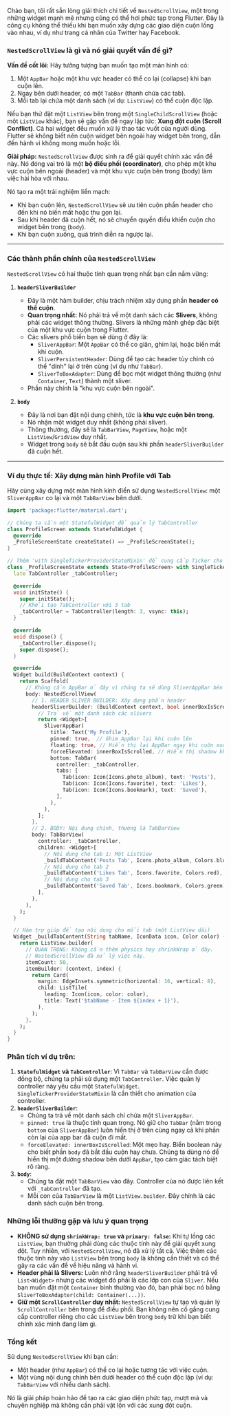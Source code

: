 Chào bạn, tôi rất sẵn lòng giải thích chi tiết về `NestedScrollView`, một trong những widget mạnh mẽ nhưng cũng có thể hơi phức tạp trong Flutter. Đây là công cụ không thể thiếu khi bạn muốn xây dựng các giao diện cuộn lồng vào nhau, ví dụ như trang cá nhân của Twitter hay Facebook.

### `NestedScrollView` là gì và nó giải quyết vấn đề gì?

**Vấn đề cốt lõi:**
Hãy tưởng tượng bạn muốn tạo một màn hình có:
1.  Một `AppBar` hoặc một khu vực header có thể co lại (collapse) khi bạn cuộn lên.
2.  Ngay bên dưới header, có một `TabBar` (thanh chứa các tab).
3.  Mỗi tab lại chứa một danh sách (ví dụ: `ListView`) có thể cuộn độc lập.

Nếu bạn thử đặt một `ListView` bên trong một `SingleChildScrollView` (hoặc một `ListView` khác), bạn sẽ gặp vấn đề ngay lập tức: **Xung đột cuộn (Scroll Conflict)**. Cả hai widget đều muốn xử lý thao tác vuốt của người dùng. Flutter sẽ không biết nên cuộn widget bên ngoài hay widget bên trong, dẫn đến hành vi không mong muốn hoặc lỗi.

**Giải pháp:**
`NestedScrollView` được sinh ra để giải quyết chính xác vấn đề này. Nó đóng vai trò là một **bộ điều phối (coordinator)**, cho phép một khu vực cuộn bên ngoài (header) và một khu vực cuộn bên trong (body) làm việc hài hòa với nhau.

Nó tạo ra một trải nghiệm liền mạch:
*   Khi bạn cuộn lên, `NestedScrollView` sẽ ưu tiên cuộn phần header cho đến khi nó biến mất hoặc thu gọn lại.
*   Sau khi header đã cuộn hết, nó sẽ chuyển quyền điều khiển cuộn cho widget bên trong (`body`).
*   Khi bạn cuộn xuống, quá trình diễn ra ngược lại.

---

### Các thành phần chính của `NestedScrollView`

`NestedScrollView` có hai thuộc tính quan trọng nhất bạn cần nắm vững:

1.  **`headerSliverBuilder`**
    *   Đây là một hàm builder, chịu trách nhiệm xây dựng phần **header có thể cuộn**.
    *   **Quan trọng nhất:** Nó phải trả về một danh sách các **Slivers**, không phải các widget thông thường. Slivers là những mảnh ghép đặc biệt của một khu vực cuộn trong Flutter.
    *   Các slivers phổ biến bạn sẽ dùng ở đây là:
        *   `SliverAppBar`: Một `AppBar` có thể co giãn, ghim lại, hoặc biến mất khi cuộn.
        *   `SliverPersistentHeader`: Dùng để tạo các header tùy chỉnh có thể "dính" lại ở trên cùng (ví dụ như `TabBar`).
        *   `SliverToBoxAdapter`: Dùng để bọc một widget thông thường (như `Container`, `Text`) thành một sliver.
    *   Phần này chính là "khu vực cuộn bên ngoài".

2.  **`body`**
    *   Đây là nơi bạn đặt nội dung chính, tức là **khu vực cuộn bên trong**.
    *   Nó nhận một widget duy nhất (không phải sliver).
    *   Thông thường, đây sẽ là `TabBarView`, `PageView`, hoặc một `ListView`/`GridView` duy nhất.
    *   Widget trong `body` sẽ bắt đầu cuộn sau khi phần `headerSliverBuilder` đã cuộn hết.

---

### Ví dụ thực tế: Xây dựng màn hình Profile với Tab

Hãy cùng xây dựng một màn hình kinh điển sử dụng `NestedScrollView`: một `SliverAppBar` co lại và một `TabBarView` bên dưới.

```dart
import 'package:flutter/material.dart';

// Chúng ta cần một StatefulWidget để quản lý TabController
class ProfileScreen extends StatefulWidget {
  @override
  _ProfileScreenState createState() => _ProfileScreenState();
}

// Thêm 'with SingleTickerProviderStateMixin' để cung cấp Ticker cho TabController
class _ProfileScreenState extends State<ProfileScreen> with SingleTickerProviderStateMixin {
  late TabController _tabController;

  @override
  void initState() {
    super.initState();
    // Khởi tạo TabController với 3 tab
    _tabController = TabController(length: 3, vsync: this);
  }

  @override
  void dispose() {
    _tabController.dispose();
    super.dispose();
  }

  @override
  Widget build(BuildContext context) {
    return Scaffold(
      // Không cần AppBar ở đây vì chúng ta sẽ dùng SliverAppBar bên trong
      body: NestedScrollView(
        // 1. HEADER SLIVER BUILDER: Xây dựng phần header
        headerSliverBuilder: (BuildContext context, bool innerBoxIsScrolled) {
          // Trả về một danh sách các slivers
          return <Widget>[
            SliverAppBar(
              title: Text('My Profile'),
              pinned: true,  // Ghim AppBar lại khi cuộn lên
              floating: true, // Hiển thị lại AppBar ngay khi cuộn xuống
              forceElevated: innerBoxIsScrolled, // Hiển thị shadow khi nội dung bên trong cuộn
              bottom: TabBar(
                controller: _tabController,
                tabs: [
                  Tab(icon: Icon(Icons.photo_album), text: 'Posts'),
                  Tab(icon: Icon(Icons.favorite), text: 'Likes'),
                  Tab(icon: Icon(Icons.bookmark), text: 'Saved'),
                ],
              ),
            ),
          ];
        },
        // 2. BODY: Nội dung chính, thường là TabBarView
        body: TabBarView(
          controller: _tabController,
          children: <Widget>[
            // Nội dung cho tab 1: Một ListView
            _buildTabContent('Posts Tab', Icons.photo_album, Colors.blue),
            // Nội dung cho tab 2
            _buildTabContent('Likes Tab', Icons.favorite, Colors.red),
            // Nội dung cho tab 3
            _buildTabContent('Saved Tab', Icons.bookmark, Colors.green),
          ],
        ),
      ),
    );
  }

  // Hàm trợ giúp để tạo nội dung cho mỗi tab (một ListView dài)
  Widget _buildTabContent(String tabName, IconData icon, Color color) {
    return ListView.builder(
      // QUAN TRỌNG: Không cần thêm physics hay shrinkWrap ở đây.
      // NestedScrollView đã xử lý việc này.
      itemCount: 50,
      itemBuilder: (context, index) {
        return Card(
          margin: EdgeInsets.symmetric(horizontal: 16, vertical: 8),
          child: ListTile(
            leading: Icon(icon, color: color),
            title: Text('$tabName - Item ${index + 1}'),
          ),
        );
      },
    );
  }
}
```

### Phân tích ví dụ trên:

1.  **`StatefulWidget` và `TabController`**: Vì `TabBar` và `TabBarView` cần được đồng bộ, chúng ta phải sử dụng một `TabController`. Việc quản lý controller này yêu cầu một `StatefulWidget`. `SingleTickerProviderStateMixin` là cần thiết cho animation của controller.
2.  **`headerSliverBuilder`**:
    *   Chúng ta trả về một danh sách chỉ chứa một `SliverAppBar`.
    *   `pinned: true` là thuộc tính quan trọng. Nó giữ cho `TabBar` (nằm trong `bottom` của `SliverAppBar`) luôn hiển thị ở trên cùng ngay cả khi phần còn lại của app bar đã cuộn đi mất.
    *   `forceElevated: innerBoxIsScrolled`: Một mẹo hay. Biến boolean này cho biết phần `body` đã bắt đầu cuộn hay chưa. Chúng ta dùng nó để hiển thị một đường shadow bên dưới `AppBar`, tạo cảm giác tách biệt rõ ràng.
3.  **`body`**:
    *   Chúng ta đặt một `TabBarView` vào đây. Controller của nó được liên kết với `_tabController` đã tạo.
    *   Mỗi con của `TabBarView` là một `ListView.builder`. Đây chính là các danh sách cuộn bên trong.

### Những lỗi thường gặp và lưu ý quan trọng

*   **KHÔNG sử dụng `shrinkWrap: true` và `primary: false`:** Khi tự lồng các `ListView`, bạn thường phải dùng các thuộc tính này để giải quyết xung đột. Tuy nhiên, với `NestedScrollView`, nó đã xử lý tất cả. Việc thêm các thuộc tính này vào `ListView` bên trong `body` là không cần thiết và có thể gây ra các vấn đề về hiệu năng và hành vi.
*   **Header phải là Slivers:** Luôn nhớ rằng `headerSliverBuilder` phải trả về `List<Widget>` nhưng các widget đó phải là các lớp con của `Sliver`. Nếu bạn muốn đặt một `Container` bình thường vào đó, bạn phải bọc nó bằng `SliverToBoxAdapter(child: Container(...))`.
*   **Giữ một `ScrollController` duy nhất:** `NestedScrollView` tự tạo và quản lý `ScrollController` bên trong để điều phối. Bạn không nên cố gắng cung cấp controller riêng cho các `ListView` bên trong `body` trừ khi bạn biết chính xác mình đang làm gì.

### Tổng kết

Sử dụng `NestedScrollView` khi bạn cần:
*   Một header (như `AppBar`) có thể co lại hoặc tương tác với việc cuộn.
*   Một vùng nội dung chính bên dưới header có thể cuộn độc lập (ví dụ: `TabBarView` với nhiều danh sách).

Nó là giải pháp hoàn hảo để tạo ra các giao diện phức tạp, mượt mà và chuyên nghiệp mà không cần phải vật lộn với các xung đột cuộn.
